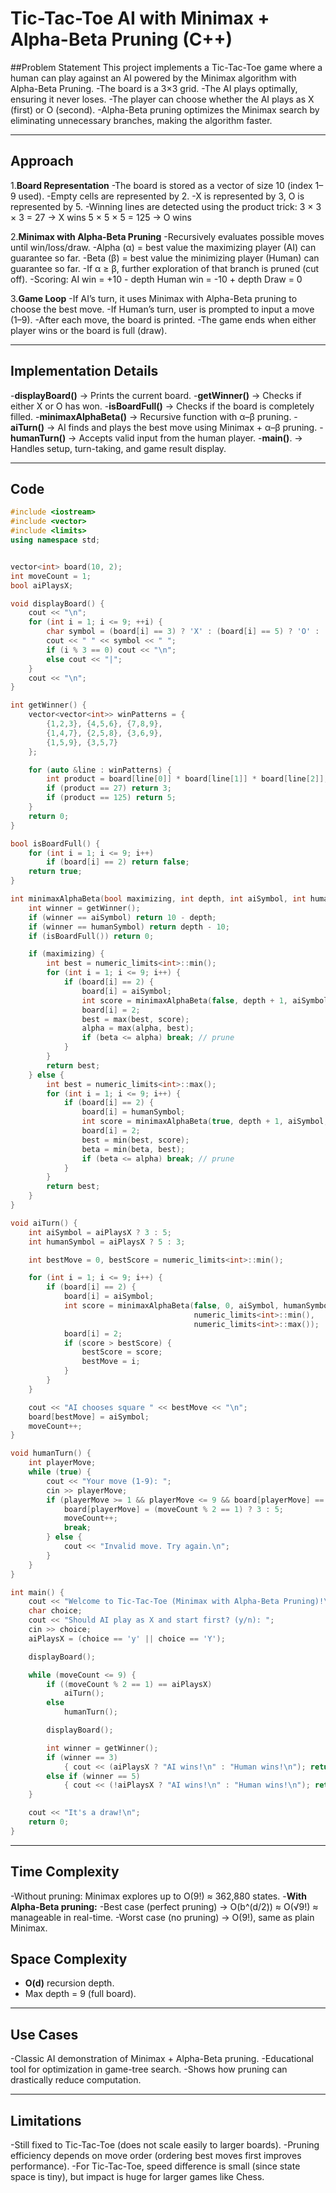 # Tic-Tac-Toe AI with Minimax + Alpha-Beta Pruning (C++)

##Problem Statement
This project implements a Tic-Tac-Toe game where a human can play against an AI powered by the Minimax algorithm with Alpha-Beta Pruning.
-The board is a 3×3 grid.
-The AI plays optimally, ensuring it never loses.
-The player can choose whether the AI plays as X (first) or O (second).
-Alpha-Beta pruning optimizes the Minimax search by eliminating unnecessary branches, making the algorithm faster.

---

## Approach
1.**Board Representation**
  -The board is stored as a vector of size 10 (index 1–9 used).
  -Empty cells are represented by 2.
  -X is represented by 3, O is represented by 5.
  -Winning lines are detected using the product trick:
    3 × 3 × 3 = 27 → X wins
    5 × 5 × 5 = 125 → O wins

2.**Minimax with Alpha-Beta Pruning**
  -Recursively evaluates possible moves until win/loss/draw.
  -Alpha (α) = best value the maximizing player (AI) can guarantee so far.
  -Beta (β) = best value the minimizing player (Human) can guarantee so far.
  -If α ≥ β, further exploration of that branch is pruned (cut off).
  -Scoring:
    AI win = +10 - depth
    Human win = -10 + depth
    Draw = 0

3.**Game Loop**
  -If AI’s turn, it uses Minimax with Alpha-Beta pruning to choose the best move.
  -If Human’s turn, user is prompted to input a move (1–9).
  -After each move, the board is printed.
  -The game ends when either player wins or the board is full (draw).

---

## Implementation Details
-**displayBoard()** → Prints the current board.
-**getWinner()** → Checks if either X or O has won.
-**isBoardFull()** → Checks if the board is completely filled.
-**minimaxAlphaBeta()** → Recursive function with α–β pruning.
-**aiTurn()** → AI finds and plays the best move using Minimax + α–β pruning.
-**humanTurn()** → Accepts valid input from the human player.
-**main()**. → Handles setup, turn-taking, and game result display. 

---
## Code

```cpp
#include <iostream>
#include <vector>
#include <limits>
using namespace std;


vector<int> board(10, 2);
int moveCount = 1;
bool aiPlaysX;

void displayBoard() {
    cout << "\n";
    for (int i = 1; i <= 9; ++i) {
        char symbol = (board[i] == 3) ? 'X' : (board[i] == 5) ? 'O' : ' ';
        cout << " " << symbol << " ";
        if (i % 3 == 0) cout << "\n";
        else cout << "|";
    }
    cout << "\n";
}

int getWinner() {
    vector<vector<int>> winPatterns = {
        {1,2,3}, {4,5,6}, {7,8,9},
        {1,4,7}, {2,5,8}, {3,6,9},
        {1,5,9}, {3,5,7}
    };

    for (auto &line : winPatterns) {
        int product = board[line[0]] * board[line[1]] * board[line[2]];
        if (product == 27) return 3;   
        if (product == 125) return 5;  
    }
    return 0;
}

bool isBoardFull() {
    for (int i = 1; i <= 9; i++)
        if (board[i] == 2) return false;
    return true;
}

int minimaxAlphaBeta(bool maximizing, int depth, int aiSymbol, int humanSymbol, int alpha, int beta) {
    int winner = getWinner();
    if (winner == aiSymbol) return 10 - depth;
    if (winner == humanSymbol) return depth - 10;
    if (isBoardFull()) return 0;

    if (maximizing) {
        int best = numeric_limits<int>::min();
        for (int i = 1; i <= 9; i++) {
            if (board[i] == 2) {
                board[i] = aiSymbol;
                int score = minimaxAlphaBeta(false, depth + 1, aiSymbol, humanSymbol, alpha, beta);
                board[i] = 2;
                best = max(best, score);
                alpha = max(alpha, best);
                if (beta <= alpha) break; // prune
            }
        }
        return best;
    } else {
        int best = numeric_limits<int>::max();
        for (int i = 1; i <= 9; i++) {
            if (board[i] == 2) {
                board[i] = humanSymbol;
                int score = minimaxAlphaBeta(true, depth + 1, aiSymbol, humanSymbol, alpha, beta);
                board[i] = 2;
                best = min(best, score);
                beta = min(beta, best);
                if (beta <= alpha) break; // prune
            }
        }
        return best;
    }
}

void aiTurn() {
    int aiSymbol = aiPlaysX ? 3 : 5;
    int humanSymbol = aiPlaysX ? 5 : 3;

    int bestMove = 0, bestScore = numeric_limits<int>::min();

    for (int i = 1; i <= 9; i++) {
        if (board[i] == 2) {
            board[i] = aiSymbol;
            int score = minimaxAlphaBeta(false, 0, aiSymbol, humanSymbol,
                                         numeric_limits<int>::min(),
                                         numeric_limits<int>::max());
            board[i] = 2;
            if (score > bestScore) {
                bestScore = score;
                bestMove = i;
            }
        }
    }

    cout << "AI chooses square " << bestMove << "\n";
    board[bestMove] = aiSymbol;
    moveCount++;
}

void humanTurn() {
    int playerMove;
    while (true) {
        cout << "Your move (1-9): ";
        cin >> playerMove;
        if (playerMove >= 1 && playerMove <= 9 && board[playerMove] == 2) {
            board[playerMove] = (moveCount % 2 == 1) ? 3 : 5;
            moveCount++;
            break;
        } else {
            cout << "Invalid move. Try again.\n";
        }
    }
}

int main() {
    cout << "Welcome to Tic-Tac-Toe (Minimax with Alpha-Beta Pruning)!\n";
    char choice;
    cout << "Should AI play as X and start first? (y/n): ";
    cin >> choice;
    aiPlaysX = (choice == 'y' || choice == 'Y');

    displayBoard();

    while (moveCount <= 9) {
        if ((moveCount % 2 == 1) == aiPlaysX)
            aiTurn();
        else
            humanTurn();

        displayBoard();

        int winner = getWinner();
        if (winner == 3)
            { cout << (aiPlaysX ? "AI wins!\n" : "Human wins!\n"); return 0; }
        else if (winner == 5)
            { cout << (!aiPlaysX ? "AI wins!\n" : "Human wins!\n"); return 0; }
    }

    cout << "It's a draw!\n";
    return 0;
}

```
---

## Time Complexity
-Without pruning: Minimax explores up to O(9!) ≈ 362,880 states.
-**With Alpha-Beta pruning:**
-Best case (perfect pruning) → O(b^(d/2)) ≈ O(√9!) ≈ manageable in real-time.
-Worst case (no pruning) → O(9!), same as plain Minimax.

## Space Complexity
- **O(d)** recursion depth.  
- Max depth = 9 (full board).  

---

## Use Cases
-Classic AI demonstration of Minimax + Alpha-Beta pruning.
-Educational tool for optimization in game-tree search.
-Shows how pruning can drastically reduce computation.  

---

## Limitations
-Still fixed to Tic-Tac-Toe (does not scale easily to larger boards).
-Pruning efficiency depends on move order (ordering best moves first improves performance).
-For Tic-Tac-Toe, speed difference is small (since state space is tiny), but impact is huge for larger games like Chess.
